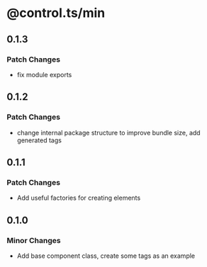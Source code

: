 # @control.ts/min

## 0.1.3

### Patch Changes

- fix module exports

## 0.1.2

### Patch Changes

- change internal package structure to improve bundle size, add generated tags

## 0.1.1

### Patch Changes

- Add useful factories for creating elements

## 0.1.0

### Minor Changes

- Add base component class, create some tags as an example
